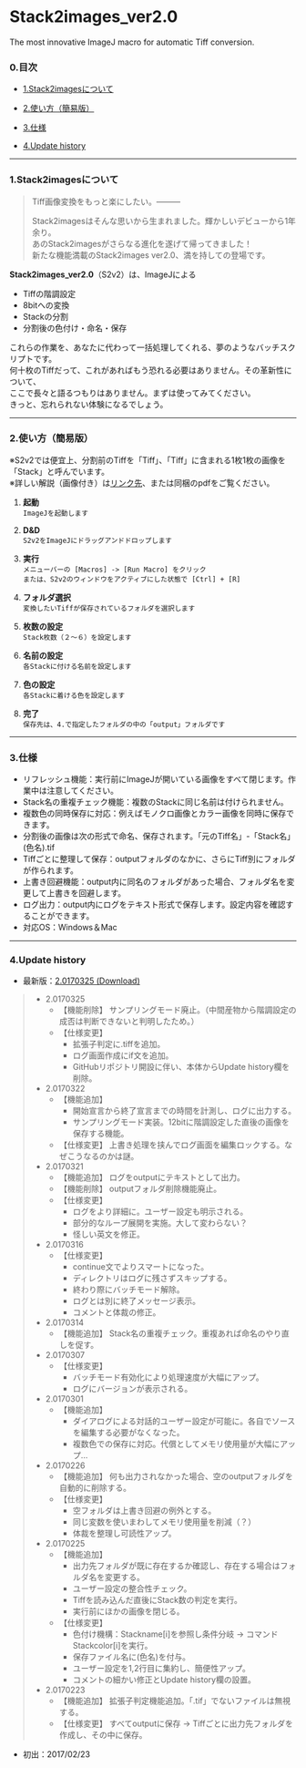 # Stack2images_ver2.0
The most innovative ImageJ macro for automatic Tiff conversion.
### 0.目次
* [1.Stack2imagesについて](https://github.com/TM2320/Stack2images_ver2.0/blob/master/README.md#1stack2images%E3%81%AB%E3%81%A4%E3%81%84%E3%81%A6)

* [2.使い方（簡易版）](https://github.com/TM2320/Stack2images_ver2.0/blob/master/README.md#2%E4%BD%BF%E3%81%84%E6%96%B9%E7%B0%A1%E6%98%93%E7%89%88)

* [3.仕様](https://github.com/TM2320/Stack2images_ver2.0/blob/master/README.md#3%E4%BB%95%E6%A7%98)

* [4.Update history](https://github.com/TM2320/Stack2images_ver2.0/blob/master/README.md#4update-history)

___
### 1.Stack2imagesについて
	
> Tiff画像変換をもっと楽にしたい。―――
> 
> Stack2imagesはそんな思いから生まれました。輝かしいデビューから1年余り。  
> あのStack2imagesがさらなる進化を遂げて帰ってきました！  
> 新たな機能満載のStack2images ver2.0、満を持しての登場です。
	
**Stack2images_ver2.0**（S2v2）は、ImageJによる
* Tiffの階調設定
* 8bitへの変換
* Stackの分割  
* 分割後の色付け・命名・保存  

これらの作業を、あなたに代わって一括処理してくれる、夢のようなバッチスクリプトです。  
何十枚のTiffだって、これがあればもう恐れる必要はありません。その革新性について、  
ここで長々と語るつもりはありません。まずは使ってみてください。  
きっと、忘れられない体験になるでしょう。
___
### 2.使い方（簡易版）  
※S2v2では便宜上、分割前のTiffを「Tiff」、「Tiff」に含まれる1枚1枚の画像を「Stack」と呼んでいます。  
※詳しい解説（画像付き）は[リンク先](http://soon...)、または同梱のpdfをご覧ください。
1. **起動**  
`ImageJを起動します`

2. **D&D**  
`S2v2をImageJにドラッグアンドドロップします`

3. **実行**  
`メニューバーの [Macros] -> [Run Macro] をクリック`  
`または、S2v2のウィンドウをアクティブにした状態で [Ctrl] + [R]`

4. **フォルダ選択**  
`変換したいTiffが保存されているフォルダを選択します`

5. **枚数の設定**  
`Stack枚数（２～６）を設定します`

6. **名前の設定**  
`各Stackに付ける名前を設定します`

7. **色の設定**  
`各Stackに着ける色を設定します`

8. **完了**  
`保存先は、4.で指定したフォルダの中の「output」フォルダです`
___
### 3.仕様
* リフレッシュ機能：実行前にImageJが開いている画像をすべて閉じます。作業中は注意してください。  
* Stack名の重複チェック機能：複数のStackに同じ名前は付けられません。
* 複数色の同時保存に対応：例えばモノクロ画像とカラー画像を同時に保存できます。  
* 分割後の画像は次の形式で命名、保存されます。「元のTiff名」-「Stack名」 (色名).tif  
* Tiffごとに整理して保存：outputフォルダのなかに、さらにTiff別にフォルダが作られます。  
* 上書き回避機能：output内に同名のフォルダがあった場合、フォルダ名を変更して上書きを回避します。  
* ログ出力：output内にログをテキスト形式で保存します。設定内容を確認することができます。  
* 対応OS：Windows＆Mac
___
### 4.Update history  
* 最新版：[2.0170325 (Download)]()
> - 2.0170325
> 	- 【機能削除】	サンプリングモード廃止。（中間産物から階調設定の成否は判断できないと判明したため。）
>	- 【仕様変更】
>		+ 拡張子判定に.tiffを追加。
>		+ ログ画面作成にif文を追加。
>		+ GitHubリポジトリ開設に伴い、本体からUpdate history欄を削除。
> - 2.0170322
>	- 【機能追加】
>		+ 開始宣言から終了宣言までの時間を計測し、ログに出力する。
>		+ サンプリングモード実装。12bitに階調設定した直後の画像を保存する機能。
>	+ 【仕様変更】	上書き処理を挟んでログ画面を編集ロックする。なぜこうなるのかは謎。
> - 2.0170321
>	+ 【機能追加】	ログをoutputにテキストとして出力。
>	+ 【機能削除】	outputフォルダ削除機能廃止。
>	- 【仕様変更】
>		+ ログをより詳細に。ユーザー設定も明示される。
>		+ 部分的なループ展開を実施。大して変わらない？
>		+ 怪しい英文を修正。
> - 2.0170316
>	- 【仕様変更】
>		+ continue文でよりスマートになった。
>		+ ディレクトリはログに残さずスキップする。
>		+ 終わり際にバッチモード解除。
>		+ ログとは別に終了メッセージ表示。
>		+ コメントと体裁の修正。
> - 2.0170314
>	+ 【機能追加】	Stack名の重複チェック。重複あれば命名のやり直しを促す。
> - 2.0170307
>	- 【仕様変更】
>		+ バッチモード有効化により処理速度が大幅にアップ。
>		+ ログにバージョンが表示される。
> - 2.0170301
>	- 【機能追加】
>		+ ダイアログによる対話的ユーザー設定が可能に。各自でソースを編集する必要がなくなった。
>		+ 複数色での保存に対応。代償としてメモリ使用量が大幅にアップ…
> - 2.0170226
>	+ 【機能追加】	何も出力されなかった場合、空のoutputフォルダを自動的に削除する。
>	- 【仕様変更】
>		+ 空フォルダは上書き回避の例外とする。
>		+ 同じ変数を使いまわしてメモリ使用量を削減（？）
>		+ 体裁を整理し可読性アップ。
> - 2.0170225
> 	- 【機能追加】  
>		+ 出力先フォルダが既に存在するか確認し、存在する場合はフォルダ名を変更する。  
>		+ ユーザー設定の整合性チェック。  
>		+ Tiffを読み込んだ直後にStack数の判定を実行。
>		+ 実行前にほかの画像を閉じる。
>	- 【仕様変更】
>		+ 色付け機構：Stackname[i]を参照し条件分岐 -> コマンドStackcolor[i]を実行。
>		+ 保存ファイル名に(色名)を付与。
>		+ ユーザー設定を1,2行目に集約し、簡便性アップ。
>		+ コメントの細かい修正とUpdate history欄の設置。
> - 2.0170223  
> 	+ 【機能追加】    拡張子判定機能追加。「.tif」でないファイルは無視する。  
> 	+ 【仕様変更】    すべてoutputに保存 -> Tiffごとに出力先フォルダを作成し、その中に保存。  
* 初出：2017/02/23  
